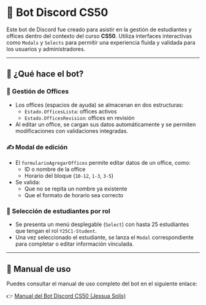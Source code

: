 
# 🤖 Bot Discord CS50

Este bot de Discord fue creado para asistir en la gestión de estudiantes y offices dentro del contexto del curso **CS50**. Utiliza interfaces interactivas como `Modals` y `Selects` para permitir una experiencia fluida y validada para los usuarios y administradores.

---

## 🎯 ¿Qué hace el bot?

### 🏢 Gestión de Offices
- Los offices (espacios de ayuda) se almacenan en dos estructuras:
  - `Estado.OfficesLista`: offices activos
  - `Estado.OfficesRevision`: offices en revisión
- Al editar un office, se cargan sus datos automáticamente y se permiten modificaciones con validaciones integradas.

### ✍️ Modal de edición
- El `formularioAgregarOffices` permite editar datos de un office, como:
  - ID o nombre de la office
  - Horario del bloque (`10-12`, `1-3`, `3-5`)
- Se valida:
  - Que no se repita un nombre ya existente
  - Que el formato de horario sea correcto

### 👤 Selección de estudiantes por rol
- Se presenta un menú desplegable (`Select`) con hasta 25 estudiantes que tengan el rol `Y25C1-Student`.
- Una vez seleccionado el estudiante, se lanza el `Modal` correspondiente para completar o editar información vinculada.

---

## 📘 Manual de uso

Puedes consultar el manual de uso completo del bot en el siguiente enlace:

👉 [Manual del Bot Discord CS50 (Jessua Solís)](https://corc-my.sharepoint.com/:w:/g/personal/jessua_solis96u_std_uni_edu_ni/ER4crIBo7qBFlfJoXNcjQAAB3tdSh_thbUDUkZpzPUwHpw?rtime=p9AKb0u13Ug)
